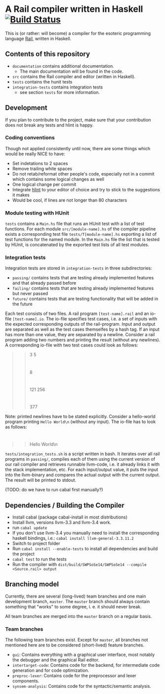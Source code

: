 ﻿# A Rail compiler written in Haskell [![Build Status](https://travis-ci.org/SWP-Ubau-SoSe2014-Haskell/SWPSoSe14.svg?branch=master)](https://travis-ci.org/SWP-Ubau-SoSe2014-Haskell/SWPSoSe14)

This is (or rather: will become) a compiler for the esoteric programming
language [Rail](http://esolangs.org/wiki/Rail), written in Haskell.

## Contents of this repository

- `documentation` contains additional documentation.
  - The main documentation will be found in the code.
- `src` contains the Rail compiler and editor (written in Haskell).
- `tests` contains the hunit tests
- `integration-tests` contains integration tests
  - see section `tests` for more information.

## Development

If you plan to contribute to the project,
make sure that your contribution does not break any tests and hlint is happy.

### Coding conventions

Though not applied consistently until now,
there are some things which would be really NICE to have:

- Set indetations to 2 spaces
- Remove trailing white spaces
- Do not retab/reformat other people's code, especially not in a commit which
  contains some logical changes as well
- One logical change per commit
- Integrate [hlint](https://hackage.haskell.org/package/hlint) to your editor of
  choice and try to stick to the suggestions it makes
- Would be cool, if lines are not longer than 80 characters

### Module testing with HUnit

`tests` contains a `Main.hs` file that runs an HUnit test with a list of test
functions. For each module `src/[module-name].hs` of the compiler pipeline
exists a corresponding test file `tests/T[module-name].hs` exporting a list of
test functions for the named module. In the `Main.hs` file the list that is
tested by HUnit, is concatenated by the exported test lists of all test modules.

### Integration tests

Integration tests are stored in `integration-tests` in three subdirectories:
- `passing/` contains tests that are testing already implemented features and
  that already passed before
- `failing/` contains tests that are testing already implemented features but
  never passed
- `future/` contains tests that are testing functionality that will be added
   in the future

Each test consists of two files. A rail program `[test-name].rail` and an
io-file `[test-name].io`. The io-file specifies test cases, i.e. a set of inputs
with the expected corresponding outputs of the rail-program. Input and output
are separated as well as the test cases themselfes by a hash tag. If an input
has more than one value, they are separated by a newline. Consider a rail
program adding two numbers and printing the result (without any newlines). A
corresponding io-file with two test cases could look as follows:

>>3
>>5
>>#
>>8
>>#
>>121
>>256
>>#
>>377

Note: printed newlines have to be stated explicitly. Consider a hello-world
program printing `Hello World\n` (without any input). The io-file has to look
as follows:

>>#
>>Hello World\n

`tests/integration_tests.sh` is a script written in bash. It iterates over all
rail programs in `passing/`, compiles each of them using the current version of
our rail compiler and retrieves runnable llvm-code, i.e. it already links it
with the stack implementation, etc. For each input/output value, it puts the
input into the llvm-binary and compares the actual output with the current
output. The result will be printed to stdout.

(TODO: do we have to run cabal first manually?)

## Dependencies / Building the Compiler

- Install cabal (package cabal-install in most distributions)
- Install llvm, versions llvm-3.3 and llvm-3.4 work.
- run `cabal update`
- If you don't use llvm-3.4 you manually need to install the corresponding haskell bindings, i.e.: `cabal install llvm-general-3.3.11.2`
- Switch to project folder
- Run `cabal install --enable-tests` to install all dependencies and build the project
- `cabal test` to run the tests
- Run the compiler with `dist/build/SWPSoSe14/SWPSoSe14 --compile <Source.rail> output`

## Branching model

Currently, there are several (long-lived) team branches and one main development branch,
`master`. The `master` branch should always contain something that "works" to
some degree, i. e. it should never break.

All team branches are merged into the `master` branch on a regular basis.

### Team branches

The following team branches exist. Except for `master`, all branches not mentioned
here are to be considered (short-lived) feature branches.

- `gui`: Contains everything with a graphical user interface, most notably the debugger
    and the graphical Rail editor.
- `intertarget-code`: Contains code for the backend, for intermediate code generation and
    for code optimization.
- `preproc-lexer`: Contains code for the preprocessor and lexer components.
- `synsem-analysis`: Contains code for the syntactic/semantic analysis.

